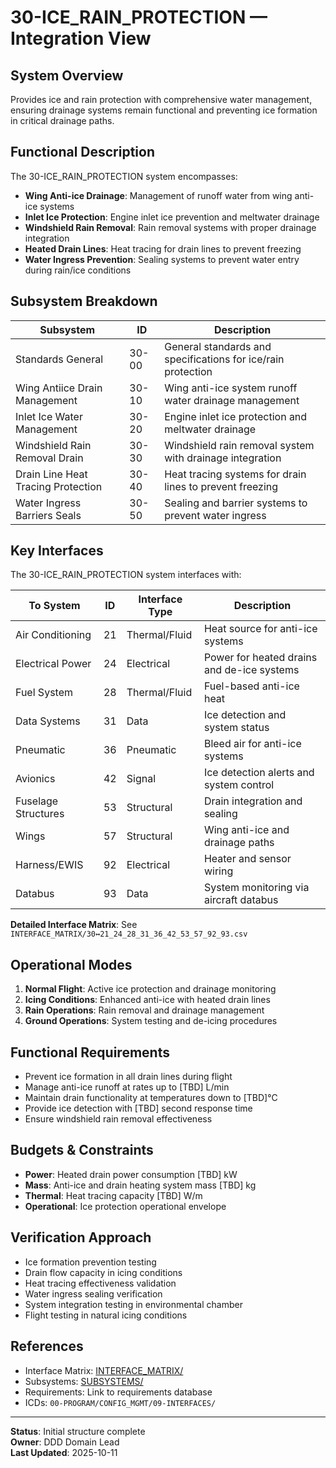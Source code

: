 # 30-ICE_RAIN_PROTECTION — Integration View

## System Overview

Provides ice and rain protection with comprehensive water management, ensuring drainage systems remain functional and preventing ice formation in critical drainage paths.

## Functional Description

The 30-ICE_RAIN_PROTECTION system encompasses:

- **Wing Anti-ice Drainage**: Management of runoff water from wing anti-ice systems
- **Inlet Ice Protection**: Engine inlet ice prevention and meltwater drainage
- **Windshield Rain Removal**: Rain removal systems with proper drainage integration
- **Heated Drain Lines**: Heat tracing for drain lines to prevent freezing
- **Water Ingress Prevention**: Sealing systems to prevent water entry during rain/ice conditions

## Subsystem Breakdown

| Subsystem | ID | Description |
|-----------|----|----|
| Standards General | 30-00 | General standards and specifications for ice/rain protection |
| Wing Antiice Drain Management | 30-10 | Wing anti-ice system runoff water drainage management |
| Inlet Ice Water Management | 30-20 | Engine inlet ice protection and meltwater drainage |
| Windshield Rain Removal Drain | 30-30 | Windshield rain removal system with drainage integration |
| Drain Line Heat Tracing Protection | 30-40 | Heat tracing systems for drain lines to prevent freezing |
| Water Ingress Barriers Seals | 30-50 | Sealing and barrier systems to prevent water ingress |

## Key Interfaces

The 30-ICE_RAIN_PROTECTION system interfaces with:

| To System | ID | Interface Type | Description |
|-----------|----|----------------|-------------|
| Air Conditioning | 21 | Thermal/Fluid | Heat source for anti-ice systems |
| Electrical Power | 24 | Electrical | Power for heated drains and de-ice systems |
| Fuel System | 28 | Thermal/Fluid | Fuel-based anti-ice heat |
| Data Systems | 31 | Data | Ice detection and system status |
| Pneumatic | 36 | Pneumatic | Bleed air for anti-ice systems |
| Avionics | 42 | Signal | Ice detection alerts and system control |
| Fuselage Structures | 53 | Structural | Drain integration and sealing |
| Wings | 57 | Structural | Wing anti-ice and drainage paths |
| Harness/EWIS | 92 | Electrical | Heater and sensor wiring |
| Databus | 93 | Data | System monitoring via aircraft databus |

**Detailed Interface Matrix**: See `INTERFACE_MATRIX/30↔21_24_28_31_36_42_53_57_92_93.csv`

## Operational Modes

1. **Normal Flight**: Active ice protection and drainage monitoring
2. **Icing Conditions**: Enhanced anti-ice with heated drain lines
3. **Rain Operations**: Rain removal and drainage management
4. **Ground Operations**: System testing and de-icing procedures

## Functional Requirements

- Prevent ice formation in all drain lines during flight
- Manage anti-ice runoff at rates up to [TBD] L/min
- Maintain drain functionality at temperatures down to [TBD]°C
- Provide ice detection with [TBD] second response time
- Ensure windshield rain removal effectiveness

## Budgets & Constraints

- **Power**: Heated drain power consumption [TBD] kW
- **Mass**: Anti-ice and drain heating system mass [TBD] kg
- **Thermal**: Heat tracing capacity [TBD] W/m
- **Operational**: Ice protection operational envelope

## Verification Approach

- Ice formation prevention testing
- Drain flow capacity in icing conditions
- Heat tracing effectiveness validation
- Water ingress sealing verification
- System integration testing in environmental chamber
- Flight testing in natural icing conditions

## References

- Interface Matrix: [INTERFACE_MATRIX/](./INTERFACE_MATRIX/)
- Subsystems: [SUBSYSTEMS/](./SUBSYSTEMS/)
- Requirements: Link to requirements database
- ICDs: `00-PROGRAM/CONFIG_MGMT/09-INTERFACES/`

---

**Status**: Initial structure complete  
**Owner**: DDD Domain Lead  
**Last Updated**: 2025-10-11
